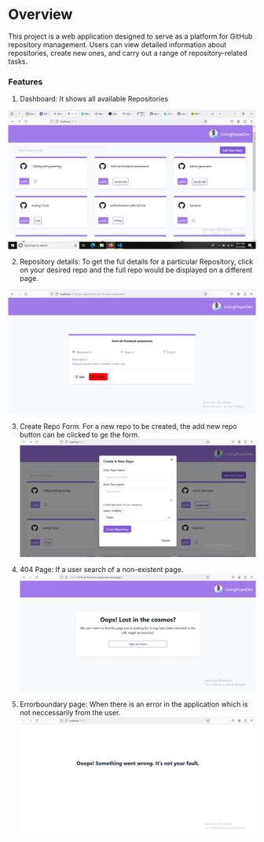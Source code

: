 # Overview

This project is a web application designed to serve as a platform for GitHub repository management. Users can view detailed information about repositories, create new ones, and carry out a range of repository-related tasks.

### Features

1.  Dashboard: It shows all available Repositories

![](./public/dashboard.png)

2. Repository details: To get the ful details for a particular Repository, click on your desired repo and the full repo would be displayed on a different page.

![](./public/RepoDetail.png)

3.  Create Repo Form. For a new repo to be created, the add new repo button can be clicked to ge the form.
    ![](./public/addForm.png)

4.  404 Page: If a user search of a non-existent page.
    ![](./public/404.png)
5.  Errorboundary page: When there is an error in the application which is not neccessarily from the user.
    ![](./public/errorboundary.png)

